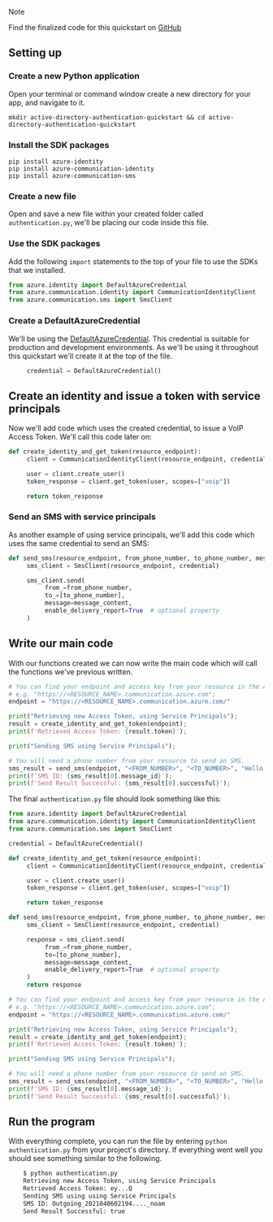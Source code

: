 > [!NOTE]
> Find the finalized code for this quickstart on [GitHub](https://github.com/Azure-Samples/communication-services-python-quickstarts/tree/main/use-managed-Identity)

## Setting up

### Create a new Python application

Open your terminal or command window create a new directory for your app, and navigate to it.

```console
mkdir active-directory-authentication-quickstart && cd active-directory-authentication-quickstart
```

### Install the SDK packages

```console
pip install azure-identity
pip install azure-communication-identity
pip install azure-communication-sms
```

### Create a new file
Open and save a new file within your created folder called `authentication.py`, we'll be placing our code inside this file.

### Use the SDK packages

Add the following `import` statements to the top of your file to use the SDKs that we installed.

```python
from azure.identity import DefaultAzureCredential
from azure.communication.identity import CommunicationIdentityClient
from azure.communication.sms import SmsClient
```

### Create a DefaultAzureCredential

We'll be using the [DefaultAzureCredential](/python/api/azure-identity/azure.identity.defaultazurecredential). This credential is suitable for production and development environments. As we'll be using it throughout this quickstart we'll create it at the top of the file.

```python
     credential = DefaultAzureCredential()
```

## Create an identity and issue a token with service principals

Now we'll add code which uses the created credential, to issue a VoIP Access Token. We'll call this code later on:

```python
def create_identity_and_get_token(resource_endpoint):
     client = CommunicationIdentityClient(resource_endpoint, credential)

     user = client.create_user()
     token_response = client.get_token(user, scopes=["voip"])

     return token_response
```

### Send an SMS with service principals
As another example of using service principals, we'll add this code which uses the same credential to send an SMS:

```python
def send_sms(resource_endpoint, from_phone_number, to_phone_number, message_content):
     sms_client = SmsClient(resource_endpoint, credential)

     sms_client.send(
          from_=from_phone_number,
          to_=[to_phone_number],
          message=message_content,
          enable_delivery_report=True  # optional property
     )
```

## Write our main code

With our functions created we can now write the main code which will call the functions we've previous written.

```python
# You can find your endpoint and access key from your resource in the Azure portal
# e.g. "https://<RESOURCE_NAME>.communication.azure.com";
endpoint = "https://<RESOURCE_NAME>.communication.azure.com/"

print("Retrieving new Access Token, using Service Principals");
result = create_identity_and_get_token(endpoint);
print(f'Retrieved Access Token: {result.token}');

print("Sending SMS using Service Principals");

# You will need a phone number from your resource to send an SMS.
sms_result = send_sms(endpoint, "<FROM_NUMBER>", "<TO_NUMBER>", "Hello from Service Principals");
print(f'SMS ID: {sms_result[0].message_id}');
print(f'Send Result Successful: {sms_result[0].successful}');
```

The final `authentication.py` file should look something like this:

```python
from azure.identity import DefaultAzureCredential
from azure.communication.identity import CommunicationIdentityClient
from azure.communication.sms import SmsClient

credential = DefaultAzureCredential()

def create_identity_and_get_token(resource_endpoint):
     client = CommunicationIdentityClient(resource_endpoint, credential)

     user = client.create_user()
     token_response = client.get_token(user, scopes=["voip"])

     return token_response

def send_sms(resource_endpoint, from_phone_number, to_phone_number, message_content):
     sms_client = SmsClient(resource_endpoint, credential)

     response = sms_client.send(
          from_=from_phone_number,
          to=[to_phone_number],
          message=message_content,
          enable_delivery_report=True  # optional property
     )
     return response

# You can find your endpoint and access key from your resource in the Azure portal
# e.g. "https://<RESOURCE_NAME>.communication.azure.com";
endpoint = "https://<RESOURCE_NAME>.communication.azure.com/"

print("Retrieving new Access Token, using Service Principals");
result = create_identity_and_get_token(endpoint);
print(f'Retrieved Access Token: {result.token}');

print("Sending SMS using Service Principals");

# You will need a phone number from your resource to send an SMS.
sms_result = send_sms(endpoint, "<FROM_NUMBER>", "<TO_NUMBER>", "Hello from Service Principals");
print(f'SMS ID: {sms_result[0].message_id}');
print(f'Send Result Successful: {sms_result[0].successful}');
```
## Run the program

With everything complete, you can run the file by entering `python authentication.py` from your project's directory. If everything went well you should see something similar to the following.

```Bash
    $ python authentication.py
    Retrieving new Access Token, using Service Principals
    Retrieved Access Token: ey...Q
    Sending SMS using using Service Principals
    SMS ID: Outgoing_2021040602194...._noam
    Send Result Successful: true
```
